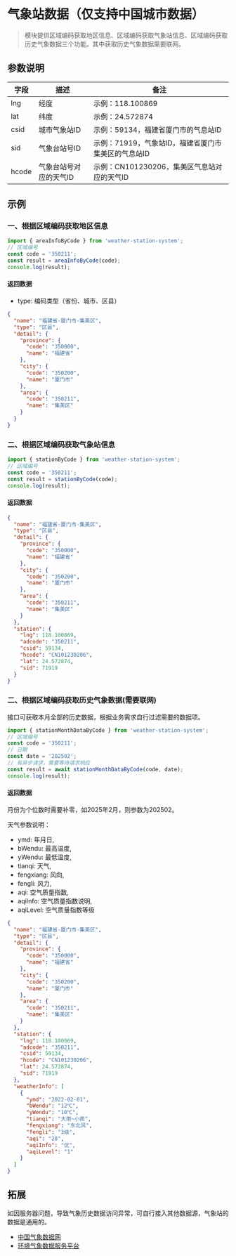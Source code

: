 # 气象站数据（仅支持中国城市数据）
> 模块提供区域编码获取地区信息、区域编码获取气象站信息、区域编码获取历史气象数据三个功能。其中获取历史气象数据需要联网。

## 参数说明

字段|描述|备注
---|---|---
lng|经度|示例：118.100869
lat|纬度|示例：24.572874
csid|城市气象站ID|示例：59134，福建省厦门市的气息站ID
sid|气象台站号ID|示例：71919，气象站ID，福建省厦门市集美区的气息站ID
hcode|气象台站号对应的天气ID|示例：CN101230206，集美区气息站对应的天气ID

## 示例
### 一、根据区域编码获取地区信息
```js
import { areaInfoByCode } from 'weather-station-system';
// 区域编号
const code = '350211';
const result = areaInfoByCode(code);
console.log(result);
```
#### 返回数据
- type: 编码类型（省份、城市、区县）
```json
{
  "name": "福建省-厦门市-集美区",
  "type": "区县",
  "detail": {
    "province": {
      "code": "350000",
      "name": "福建省"
    },
    "city": {
      "code": "350200",
      "name": "厦门市"
    },
    "area": {
      "code": "350211",
      "name": "集美区"
    }
  }
}
```
### 二、根据区域编码获取气象站信息
```js
import { stationByCode } from 'weather-station-system';
// 区域编号
const code = '350211';
const result = stationByCode(code);
console.log(result);
```
#### 返回数据
```json
{
  "name": "福建省-厦门市-集美区",
  "type": "区县",
  "detail": {
    "province": {
      "code": "350000",
      "name": "福建省"
    },
    "city": {
      "code": "350200",
      "name": "厦门市"
    },
    "area": {
      "code": "350211",
      "name": "集美区"
    }
  },
  "station": {
    "lng": 118.100869,
    "adcode": "350211",
    "csid": 59134,
    "hcode": "CN101230206",
    "lat": 24.572874,
    "sid": 71919
  }
}
```
### 二、根据区域编码获取历史气象数据(需要联网)
接口可获取本月全部的历史数据，根据业务需求自行过滤需要的数据项。
```js
import { stationMonthDataByCode } from 'weather-station-system';
// 区域编号
const code = '350211';
// 日期
const date = '202502';
// 有异步请求，需要等待请求响应
const result = await stationMonthDataByCode(code, date);
console.log(result);
```
#### 返回数据
月份为个位数时需要补零，如2025年2月，则参数为202502。

天气参数说明：
- ymd: 年月日,
- bWendu: 最高温度,
- yWendu: 最低温度,
- tianqi: 天气,
- fengxiang: 风向,
- fengli: 风力,
- aqi: 空气质量指数,
- aqiInfo: 空气质量指数说明,
- aqiLevel: 空气质量指数等级
```json
{
  "name": "福建省-厦门市-集美区",
  "type": "区县",
  "detail": {
    "province": {
      "code": "350000",
      "name": "福建省"
    },
    "city": {
      "code": "350200",
      "name": "厦门市"
    },
    "area": {
      "code": "350211",
      "name": "集美区"
    }
  },
  "station": {
    "lng": 118.100869,
    "adcode": "350211",
    "csid": 59134,
    "hcode": "CN101230206",
    "lat": 24.572874,
    "sid": 71919
  },
  "weatherInfo": [
    {
      "ymd": "2022-02-01",
      "bWendu": "12℃",
      "yWendu": "10℃",
      "tianqi": "大雨~小雨",
      "fengxiang": "东北风",
      "fengli": "3级",
      "aqi": "28",
      "aqiInfo": "优",
      "aqiLevel": "1"
    }
  ]
}
```
## 拓展
如因服务器问题，导致气象历史数据访问异常，可自行接入其他数据源，气象站的数据是通用的。
- [中国气象数据网](https://data.cma.cn/)
- [环境气象数据服务平台](http://eia-data.com/weather_api/)